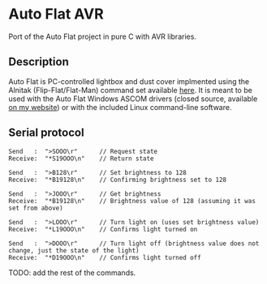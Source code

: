 # Auto Flat AVR

Port of the Auto Flat project in pure C with AVR libraries.

## Description

Auto Flat is PC-controlled lightbox and dust cover implmented using the Alnitak (Flip-Flat/Flat-Man) command set available [here](https://www.optecinc.com/astronomy/catalog/alnitak/resources/Alnitak_GenericCommandsR4.pdf). It is meant to be used with the Auto Flat Windows ASCOM drivers (closed source, available [on my website](https://marcocipriani01.github.io/projects/Auto_Flat)) or with the included Linux command-line software.

## Serial protocol

```
Send   :  ">SOOO\r"      // Request state
Receive:  "*S19OOO\n"    // Return state

Send   :  ">B128\r"      // Set brightness to 128
Receive:  "*B19128\n"    // Confirming brightness set to 128

Send   :  ">JOOO\r"      // Get brightness
Receive:  "*B19128\n"    // Brightness value of 128 (assuming it was set from above)

Send   :  ">LOOO\r"      // Turn light on (uses set brightness value)
Receive:  "*L19OOO\n"    // Confirms light turned on

Send   :  ">DOOO\r"      // Turn light off (brightness value does not change, just the state of the light)
Receive:  "*D19OOO\n"    // Confirms light turned off
```

TODO: add the rest of the commands.
